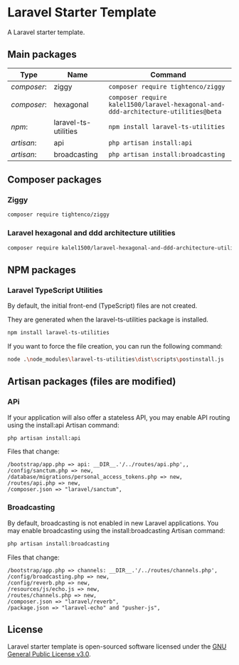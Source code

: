 # Laravel Starter Template

A Laravel starter template.

## Main packages

| Type        | Name                 | Command                                                                            |
|-------------|----------------------|------------------------------------------------------------------------------------|
| *composer*: | ziggy                | `composer require tightenco/ziggy`                                                 |
| *composer*: | hexagonal            | `composer require kalel1500/laravel-hexagonal-and-ddd-architecture-utilities@beta` |
| *npm*:      | laravel-ts-utilities | `npm install laravel-ts-utilities`                                                 |
| *artisan*:  | api                  | `php artisan install:api`                                                          |
| *artisan*:  | broadcasting         | `php artisan install:broadcasting`                                                 |

## Composer packages

### Ziggy

```bash
composer require tightenco/ziggy
```

### Laravel hexagonal and ddd architecture utilities

```bash
composer require kalel1500/laravel-hexagonal-and-ddd-architecture-utilities:@beta
```

## NPM packages

### Laravel TypeScript Utilities

By default, the initial front-end (TypeScript) files are not created.

They are generated when the laravel-ts-utilities package is installed.

```bash
npm install laravel-ts-utilities
```

If you want to force the file creation, you can run the following command:

```bash
node .\node_modules\laravel-ts-utilities\dist\scripts\postinstall.js
```

## Artisan packages  (files are modified)

### APi

If your application will also offer a stateless API, you may enable API routing using the install:api Artisan command:
```bash
php artisan install:api
```

Files that change:
```
/bootstrap/app.php => api: __DIR__.'/../routes/api.php',,
/config/sanctum.php => new,
/database/migrations/personal_access_tokens.php => new,
/routes/api.php => new,
/composer.json => "laravel/sanctum",
```

### Broadcasting

By default, broadcasting is not enabled in new Laravel applications. You may enable broadcasting using the install:broadcasting Artisan command:
```bash
php artisan install:broadcasting
```

Files that change:
```
/bootstrap/app.php => channels: __DIR__.'/../routes/channels.php',
/config/broadcasting.php => new,
/config/reverb.php => new,
/resources/js/echo.js => new,
/routes/channels.php => new,
/composer.json => "laravel/reverb",
/package.json => "laravel-echo" and "pusher-js",
```

## License

Laravel starter template is open-sourced software licensed under the [GNU General Public License v3.0](LICENSE).
